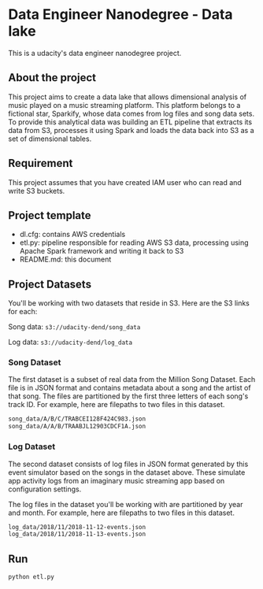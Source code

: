 # Data Engineer Nanodegree - Data lake
This is a udacity's data engineer nanodegree project.

## About the project
This project aims to create a data lake that allows dimensional analysis of music played on a music streaming platform. This platform belongs to a fictional star, Sparkify, whose data comes from log files and song data sets.
To provide this analytical data was building an ETL pipeline that extracts its data from S3, processes it using Spark and loads the data back into S3 as a set of dimensional tables.

## Requirement
This project assumes that you have created IAM user who can read and write S3 buckets.

## Project template
* dl.cfg: contains AWS credentials
* etl.py: pipeline responsible for reading AWS S3 data, processing using Apache Spark framework and writing it back to S3
* README.md: this document

## Project Datasets
You'll be working with two datasets that reside in S3. Here are the S3 links for each:

Song data: `s3://udacity-dend/song_data`

Log data: `s3://udacity-dend/log_data`

### Song Dataset
The first dataset is a subset of real data from the Million Song Dataset. Each file is in JSON format and contains metadata about a song and the artist of that song. The files are partitioned by the first three letters of each song's track ID. For example, here are filepaths to two files in this dataset.
```bash
song_data/A/B/C/TRABCEI128F424C983.json
song_data/A/A/B/TRAABJL12903CDCF1A.json
```

### Log Dataset
The second dataset consists of log files in JSON format generated by this event simulator based on the songs in the dataset above. These simulate app activity logs from an imaginary music streaming app based on configuration settings.

The log files in the dataset you'll be working with are partitioned by year and month. For example, here are filepaths to two files in this dataset.
```bash
log_data/2018/11/2018-11-12-events.json
log_data/2018/11/2018-11-13-events.json
```

## Run
```python
python etl.py
```

